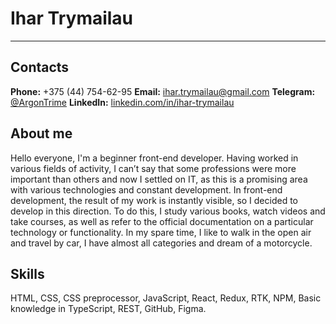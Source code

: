 # Ihar Trymailau

---

## Contacts

**Phone:** +375 (44) 754-62-95
**Email:** ihar.trymailau@gmail.com
**Telegram:** [@ArgonTrime](https://t.me/ArgonTrime)
**LinkedIn:** [linkedin.com/in/ihar-trymailau](https://www.linkedin.com/in/ihar-trymailau/)

## About me

Hello everyone, I'm a beginner front-end developer. Having worked in various fields of activity, I can’t say that some professions were more important than others and now I settled on IT, as this is a promising area with various technologies and constant development. In front-end development, the result of my work is instantly visible, so I decided to develop in this direction. To do this, I study various books, watch videos and take courses, as well as refer to the official documentation on a particular technology or functionality. In my spare time, I like to walk in the open air and travel by car, I have almost all categories and dream of a motorcycle.

## Skills

HTML, CSS, CSS preprocessor, JavaScript, React, Redux, RTK, NPM, Basic knowledge in TypeScript, REST, GitHub, Figma.
